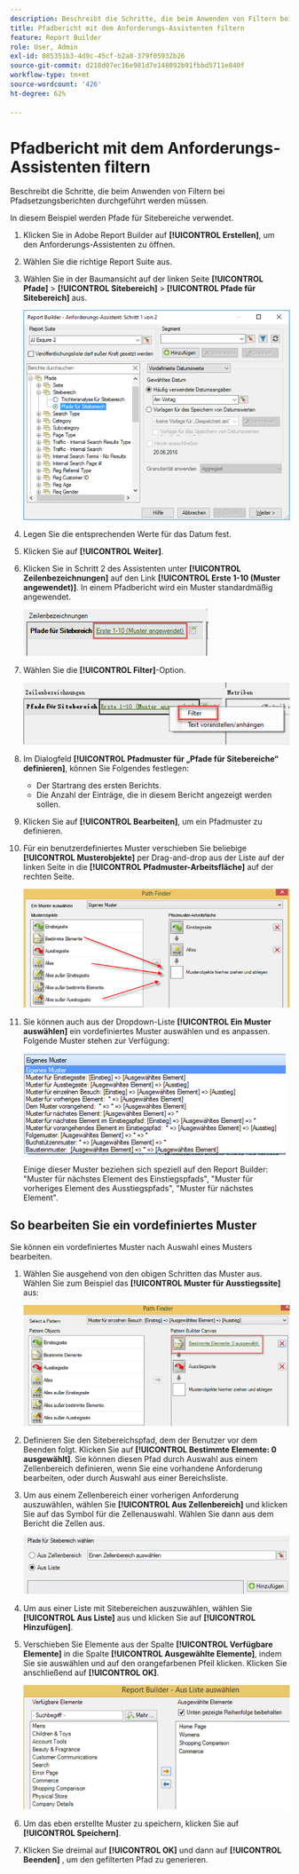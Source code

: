 ```yaml
---
description: Beschreibt die Schritte, die beim Anwenden von Filtern bei Pfadsetzungsberichten durchgeführt werden müssen.
title: Pfadbericht mit dem Anforderungs-Assistenten filtern
feature: Report Builder
role: User, Admin
exl-id: 085351b3-4d9c-45cf-b2a8-379f05932b26
source-git-commit: d218d07ec16e981d7e148092b91fbbd5711e840f
workflow-type: tm+mt
source-wordcount: '426'
ht-degree: 62%

---
```


# Pfadbericht mit dem Anforderungs-Assistenten filtern

Beschreibt die Schritte, die beim Anwenden von Filtern bei Pfadsetzungsberichten durchgeführt werden müssen.

In diesem Beispiel werden Pfade für Sitebereiche verwendet.

1. Klicken Sie in Adobe Report Builder auf **[!UICONTROL Erstellen]**, um den Anforderungs-Assistenten zu öffnen.
1. Wählen Sie die richtige Report Suite aus.
1. Wählen Sie in der Baumansicht auf der linken Seite **[!UICONTROL Pfade]** > **[!UICONTROL Sitebereich]** > **[!UICONTROL Pfade für Sitebereich]** aus.

   ![ Screenshot mit ausgewählten Sitebereichspfaden.](assets/site_section_path_1.png)

1. Legen Sie die entsprechenden Werte für das Datum fest.

1. Klicken Sie auf **[!UICONTROL Weiter]**.

1. Klicken Sie in Schritt 2 des Assistenten unter **[!UICONTROL Zeilenbezeichnungen]** auf den Link **[!UICONTROL Erste 1-10 (Muster angewendet)]**. In einem Pfadbericht wird ein Muster standardmäßig angewendet.

   ![ Screenshot mit dem Standardpfadmuster.](assets/site_section_path_2.png)

1. Wählen Sie die **[!UICONTROL Filter]**-Option.

   ![ Screenshot, der die Filteroption hervorhebt.](assets/filter_option.png)

1. Im Dialogfeld **[!UICONTROL Pfadmuster für „Pfade für Sitebereiche“ definieren]**, können Sie Folgendes festlegen:
   * Der Startrang des ersten Berichts.
   * Die Anzahl der Einträge, die in diesem Bericht angezeigt werden sollen.
1. Klicken Sie auf **[!UICONTROL Bearbeiten]**, um ein Pfadmuster zu definieren.

1. Für ein benutzerdefiniertes Muster verschieben Sie beliebige **[!UICONTROL Musterobjekte]** per Drag-and-drop aus der Liste auf der linken Seite in die **[!UICONTROL Pfadmuster-Arbeitsfläche]** auf der rechten Seite.

   ![](assets/custom_pattern.png)

1. Sie können auch aus der Dropdown-Liste **[!UICONTROL Ein Muster auswählen]** ein vordefiniertes Muster auswählen und es anpassen. Folgende Muster stehen zur Verfügung:

   ![](assets/select_a_pattern.png)

   Einige dieser Muster beziehen sich speziell auf den Report Builder: &quot;Muster für nächstes Element des Einstiegspfads&quot;, &quot;Muster für vorheriges Element des Ausstiegspfads&quot;, &quot;Muster für nächstes Element&quot;.

## So bearbeiten Sie ein vordefiniertes Muster

Sie können ein vordefiniertes Muster nach Auswahl eines Musters bearbeiten.

1. Wählen Sie ausgehend von den obigen Schritten das Muster aus. Wählen Sie zum Beispiel das **[!UICONTROL Muster für Ausstiegssite]** aus:

   ![ Screenshot, der das ausgewählte Muster hervorhebt.](assets/exited_site_pattern.png)

1. Definieren Sie den Sitebereichspfad, dem der Benutzer vor dem Beenden folgt. Klicken Sie auf **[!UICONTROL Bestimmte Elemente: 0 ausgewählt]**. Sie können diesen Pfad durch Auswahl aus einem Zellenbereich definieren, wenn Sie eine vorhandene Anforderung bearbeiten, oder durch Auswahl aus einer Bereichsliste.

1. Um aus einem Zellenbereich einer vorherigen Anforderung auszuwählen, wählen Sie **[!UICONTROL Aus Zellenbereich]** und klicken Sie auf das Symbol für die Zellenauswahl. Wählen Sie dann aus dem Bericht die Zellen aus.

   ![Screenshot mit den Optionen zur Auswahl aus einem Zellenbereich oder aus einer Liste.](assets/choose_site_section_paths.png)

1. Um aus einer Liste mit Sitebereichen auszuwählen, wählen Sie **[!UICONTROL Aus Liste]** aus und klicken Sie auf **[!UICONTROL Hinzufügen]**.

1. Verschieben Sie Elemente aus der Spalte **[!UICONTROL Verfügbare Elemente]** in die Spalte **[!UICONTROL Ausgewählte Elemente]**, indem Sie sie auswählen und auf den orangefarbenen Pfeil klicken. Klicken Sie anschließend auf **[!UICONTROL OK]**.

   ![ Screenshot mit den verfügbaren Elementen und den ausgewählten Elementen.](assets/move_site_section_elements.png)

1. Um das eben erstellte Muster zu speichern, klicken Sie auf **[!UICONTROL Speichern]**.

1. Klicken Sie dreimal auf **[!UICONTROL OK]** und dann auf **[!UICONTROL Beenden]** , um den gefilterten Pfad zu generieren.
